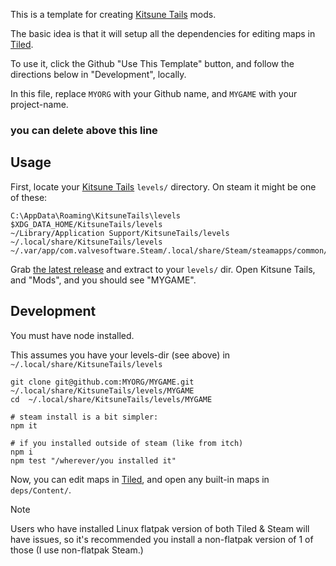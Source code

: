 This is a template for creating [Kitsune Tails](https://kitsunegames.com/kitsunetails/) mods.

The basic idea is that it will setup all the dependencies for editing maps in [Tiled](https://www.mapeditor.org/).

To use it, click the Github "Use This Template" button, and follow the directions below in "Development", locally.

In this file, replace `MYORG` with your Github name, and `MYGAME` with your project-name.

### you can delete above this line


## Usage

First, locate your [Kitsune Tails](https://kitsunegames.com/kitsunetails/) `levels/` directory. On steam it might be one of these:


```
C:\AppData\Roaming\KitsuneTails\levels
$XDG_DATA_HOME/KitsuneTails/levels
~/Library/Application Support/KitsuneTails/levels
~/.local/share/KitsuneTails/levels
~/.var/app/com.valvesoftware.Steam/.local/share/Steam/steamapps/common/KitsuneTails/levels
```

Grab [the latest release](https://github.com/MYORG/MYGAME/releases) and extract to your `levels/` dir. Open Kitsune Tails, and "Mods", and you should see "MYGAME".


## Development

You must have node installed.

This assumes you have your levels-dir (see above) in `~/.local/share/KitsuneTails/levels`

```
git clone git@github.com:MYORG/MYGAME.git ~/.local/share/KitsuneTails/levels/MYGAME
cd  ~/.local/share/KitsuneTails/levels/MYGAME

# steam install is a bit simpler:
npm it

# if you installed outside of steam (like from itch)
npm i
npm test "/wherever/you installed it"
```

Now, you can edit maps in [Tiled](https://www.mapeditor.org/), and open any built-in maps in `deps/Content/`.

> [!NOTE]  
> Users who have installed Linux flatpak version of both Tiled & Steam will have issues, so it's recommended you install a non-flatpak version of 1 of those (I use non-flatpak Steam.)
